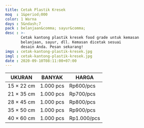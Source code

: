 ```yaml
---
title: Cetak Plastik Kresek
moq  : 1&period;000
color: 1 Warna
days : 5&ndash;7
pack : belanjaan&comma; sayur&comma;
desc : >-
       Cetak kantong plastik kresek food grade untuk kemasan
       belanjaan, sayur, dll. Kemasan dicetak sesuai
       desain Anda. Pesan sekarang!
imgs : cetak-kantong-plastik-kresek.jpg
imgl : cetak-kantong-plastik-kresek.jpg
date : 2020-09-10T08:11:00+07:00
---
```


UKURAN           | BANYAK    | HARGA
---------------- | --------- | -----------
15 &times; 22 cm | 1.000 pcs | Rp600/pcs
21 &times; 35 cm | 1.000 pcs | Rp700/pcs
28 &times; 45 cm | 1.000 pcs | Rp800/pcs
35 &times; 50 cm | 1.000 pcs | Rp900/pcs
40 &times; 60 cm | 1.000 pcs | Rp1.000/pcs